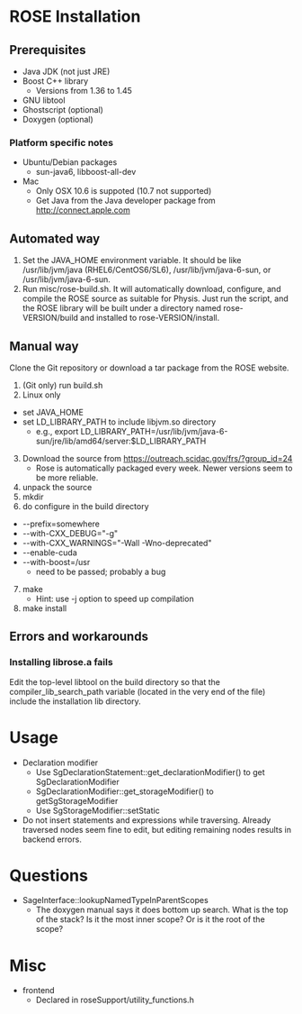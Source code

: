 # ROSE Installation

## Prerequisites
* Java JDK (not just JRE)
* Boost C++ library
    * Versions from 1.36 to 1.45
* GNU libtool
* Ghostscript (optional)
* Doxygen (optional)

### Platform specific notes
* Ubuntu/Debian packages
    * sun-java6, libboost-all-dev
* Mac
    * Only OSX 10.6 is suppoted (10.7 not supported)
    * Get Java from the Java developer package from http://connect.apple.com

## Automated way

1. Set the JAVA_HOME environment variable. It should be like /usr/lib/jvm/java (RHEL6/CentOS6/SL6), /usr/lib/jvm/java-6-sun, or /usr/lib/jvm/java-6-sun.
2. Run misc/rose-build.sh. It will automatically download, configure, and compile the ROSE source as suitable for Physis. Just run the script, and the ROSE library will be built under a directory named rose-VERSION/build and installed to rose-VERSION/install. 

## Manual way

Clone the Git repository or download a tar package from the ROSE website.

1. (Git only) run build.sh
2. Linux only
* set JAVA_HOME
* set LD_LIBRARY_PATH to include libjvm.so directory
    * e.g., export LD_LIBRARY_PATH=/usr/lib/jvm/java-6-sun/jre/lib/amd64/server:$LD_LIBRARY_PATH
3. Download the source from https://outreach.scidac.gov/frs/?group_id=24
    * Rose is automatically packaged every week. Newer versions seem
    to be more reliable.
4. unpack the source
5. mkdir <some-build-directory>
6. do configure in the build directory
* --prefix=somewhere
* --with-CXX_DEBUG="-g"
* --with-CXX_WARNINGS="-Wall -Wno-deprecated"
* --enable-cuda
* --with-boost=/usr
    * need to be passed; probably a bug
7. make
    * Hint: use -j option to speed up compilation
8. make install

## Errors and workarounds
### Installing librose.a fails
Edit the top-level libtool on the build directory so that the
compiler_lib_search_path variable (located in the very end of
the file) include the installation lib directory. 

# Usage
* Declaration modifier
    * Use SgDeclarationStatement::get_declarationModifier() to get
      SgDeclarationModifier 
    * SgDeclarationModifier::get_storageModifier() to
      getSgStorageModifier
    * Use SgStorageModifier::setStatic
* Do not insert statements and expressions while traversing. Already
  traversed nodes seem fine to edit, but editing remaining nodes
  results in backend errors.
  
# Questions
* SageInterface::lookupNamedTypeInParentScopes
    * The doxygen manual says it does bottom up search. What is the top
    of the stack? Is it the most inner scope? Or is it the root of the
    scope? 

# Misc
* frontend
  * Declared in roseSupport/utility_functions.h
